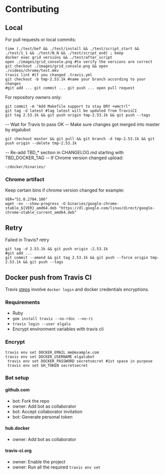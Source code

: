 # Contributing

## Local
For pull requests or local commits:

    time (./test/bef && ./test/install && ./test/script_start && ./test/1_1 && ./test/N_N && ./test/script_end) ; beep
    docker exec grid versions && ./test/after_script
    open ./images/grid_console.png #to verify the versions are correct
    git checkout ./images/grid_console.png && open ./videos/chrome/test.mkv
    travis lint #if you changed .travis.yml
    git checkout -b tmp-2.53.1k #name your branch according to your changes
    #git add ... git commit ... git push ... open pull request

For repository owners only:

    git commit -m "Add Makefile support to stay DRY +wmctrl"
    git tag -d latest #tag latest will be updated from TravisCI
    git tag 2.53.1k && git push origin tmp-2.53.1k && git push --tags

-- Wait for Travis to pass OK
-- Make sure changes got merged into master by elgalubot

    git checkout master && git pull && git branch -d tmp-2.53.1k && git push origin --delete tmp-2.53.1k

-- Re-add TBD_* section in CHANGELOG.md starting with TBD_DOCKER_TAG
-- If Chrome version changed upload:

    ~/docker/binaries/

### Chrome artifact
Keep certain bins if chrome version changed for example:

    VER="51.0.2704.106"
    wget -nv --show-progress -O binaries/google-chrome-stable_${VER}_amd64.deb "https://dl.google.com/linux/direct/google-chrome-stable_current_amd64.deb"

## Retry
Failed in Travis? retry

    git tag -d 2.53.1k && git push origin :2.53.1k
    #git add ...
    git commit --amend && git tag 2.53.1k && git push --force origin tmp-2.53.1k && git push --tags

## Docker push from Travis CI
Travis [steps](https://docs.travis-ci.com/user/docker/#Pushing-a-Docker-Image-to-a-Registry) involve `docker login` and docker credentials encryptions.

### Requirements

* Ruby
* `gem install travis --no-rdoc --no-ri`
* `travis login --user elgalu`
* Encrypt environment variables with travis cli

### Encrypt
    travis env set DOCKER_EMAIL me@example.com
    travis env set DOCKER_USERNAME elgalubot
     travis env set DOCKER_PASSWORD secretsecret #1st space in purpose
     travis env set GH_TOKEN secretsecret

### Bot setup
#### github.com
- bot: Fork the repo
- owner: Add bot as collaborator
- bot: Accept collaborator invitation
- bot: Generate personal token

#### hub.docker
- owner: Add bot as collaborator

#### travis-ci.org
- owner: Enable the project
- owner: Run all the required `travis env set`

